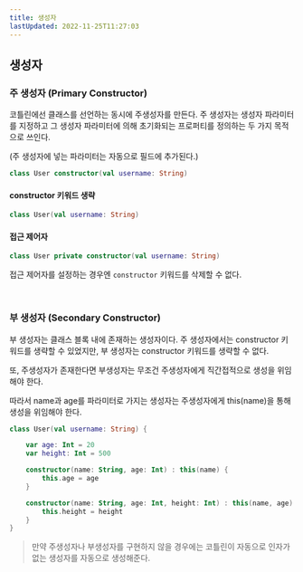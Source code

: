 ```yaml
---
title: 생성자
lastUpdated: 2022-11-25T11:27:03
---
```

## 생성자

### 주 생성자 (Primary Constructor)

코틀린에선 클래스를 선언하는 동시에 주생성자를 만든다. 주 생성자는 생성자 파라미터를 지정하고 그 생성자 파라미터에 의해 초기화되는 프로퍼티를 정의하는 두 가지 목적으로 쓰인다.

(주 생성자에 넣는 파라미터는 자동으로 필드에 추가된다.)

```kotlin
class User constructor(val username: String)
```

#### constructor 키워드 생략

```kotlin
class User(val username: String)
```

#### 접근 제어자

```kotlin
class User private constructor(val username: String)
```

접근 제어자를 설정하는 경우엔 `constructor` 키워드를 삭제할 수 없다.

<br>

### 부 생성자 (Secondary Constructor)

부 생성자는 클래스 블록 내에 존재하는 생성자이다. 주 생성자에서는 constructor 키워드를 생략할 수 있었지만, 부 생성자는 constructor 키워드를 생략할 수 없다.

또, 주생성자가 존재한다면 부생성자는 무조건 주생성자에게 직간접적으로 생성을 위임해야 한다.

따라서 name과 age를 파라미터로 가지는 생성자는 주생성자에게 this(name)을 통해 생성을 위임해야 한다.

```kotlin
class User(val username: String) {

    var age: Int = 20
    var height: Int = 500

    constructor(name: String, age: Int) : this(name) {
        this.age = age
    }

    constructor(name: String, age: Int, height: Int) : this(name, age) {
        this.height = height
    }
}
```

> 만약 주생성자나 부생성자를 구현하지 않을 경우에는 코틀린이 자동으로 인자가 없는 생성자를 자동으로 생성해준다.
